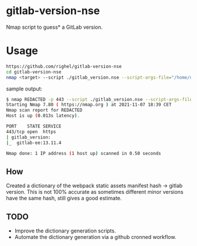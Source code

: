 # gitlab-version-nse
Nmap script to guess* a GitLab version. 

# Usage
```bash
https://github.com/righel/gitlab-version-nse
cd gitlab-version-nse 
nmap <target> --script ./gitlab_version.nse --script-args-file="/home/user/gitlab-version-nse/gitlab_versions_map.txt"
```

sample output:
```bash
$ nmap REDACTED -p 443 --script ./gitlab_version.nse --script-args-file="/home/user/gitlab-version-nse/gitlab_versions_map.txt"
Starting Nmap 7.80 ( https://nmap.org ) at 2021-11-07 18:39 CET
Nmap scan report for REDACTED
Host is up (0.013s latency).

PORT    STATE SERVICE
443/tcp open  https
| gitlab_version: 
|_  gitlab-ee:13.11.4

Nmap done: 1 IP address (1 host up) scanned in 0.50 seconds
```

## How
Created a dictionary of the webpack static assets manifest hash -> gitlab version. 
This is not 100% accurate as sometimes different minor versions have the same hash, still gives a good estimate.

## TODO
* Improve the dictionary generation scripts.
* Automate the dictionary generation via a github cronned workflow.
